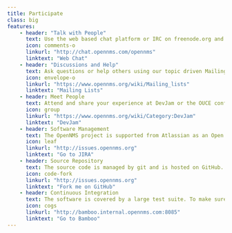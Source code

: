 ```yaml
---
title: Participate
class: big
features:
    - header: "Talk with People"
      text: Use the web based chat platform or IRC on freenode.org and join #opennms.
      icon: comments-o
      linkurl: "http://chat.opennms.com/opennms"
      linktext: "Web Chat"
    - header: "Discussions and Help"
      text: Ask questions or help others using our topic driven Mailinglists or use our Q&A board ask.opennms.eu.
      icon: envelope-o
      linkurl: "https://www.opennms.org/wiki/Mailing_lists"
      linktext: "Mailing Lists"
    - header: Meet People
      text: Attend and share your experience at DevJam or the OUCE conference organized by OpenNMS community.
      icon: group
      linkurl: "https://www.opennms.org/wiki/Category:DevJam"
      linktext: "DevJam"
    - header: Software Management
      text: The OpenNMS project is supported from Atlassian as an Open Source licensed project and use JIRA for project management.
      icon: leaf
      linkurl: "http://issues.opennms.org"
      linktext: "Go to JIRA"
    - header: Source Repository
      text: The source code is managed by git and is hosted on GitHub. We use also pull request driven approach to submit patches for bug fixes or enhancements.
      icon: code-fork
      linkurl: "http://issues.opennms.org"
      linktext: "Fork me on GitHub"
    - header: Continuous Integration
      text: The software is covered by a large test suite. To make sure our software builds and pass tests we use Atlassian Bamboo which is public available.
      icon: cogs
      linkurl: "http://bamboo.internal.opennms.com:8085"
      linktext: "Go to Bamboo"
---
```

